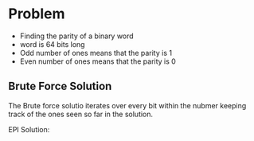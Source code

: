 # Problem
- Finding the parity of a binary word
- word is 64 bits long
- Odd number of ones means that the parity is 1
- Even number of ones means that the parity is 0

## Brute Force Solution
The Brute force solutio iterates over every bit within the nubmer keeping track of the ones seen so far in the solution.

EPI Solution:
```python


